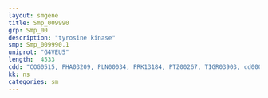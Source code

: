 ```yaml
---
layout: smgene
title: Smp_009990
grp: Smp_00
description: "tyrosine kinase"
smp: Smp_009990.1
uniprot: "G4VEU5"
length:  4533
cdd: "COG0515, PHA03209, PLN00034, PRK13184, PTZ00267, TIGR03903, cd00063, cd00064, cd05032, cl00066, cl08303, cl21453, cl21522, pfam00041, pfam00757, pfam01030, pfam07714, smart00060, smart00221, smart00261"
kk: ns
categories: sm
---
```

